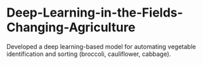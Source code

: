 # Deep-Learning-in-the-Fields-Changing-Agriculture
Developed a deep learning-based model for automating vegetable identification and sorting (broccoli, cauliflower, cabbage). 
